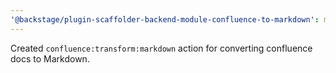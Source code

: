 ```yaml
---
'@backstage/plugin-scaffolder-backend-module-confluence-to-markdown': minor
---
```


Created `confluence:transform:markdown` action for converting confluence docs to Markdown.
